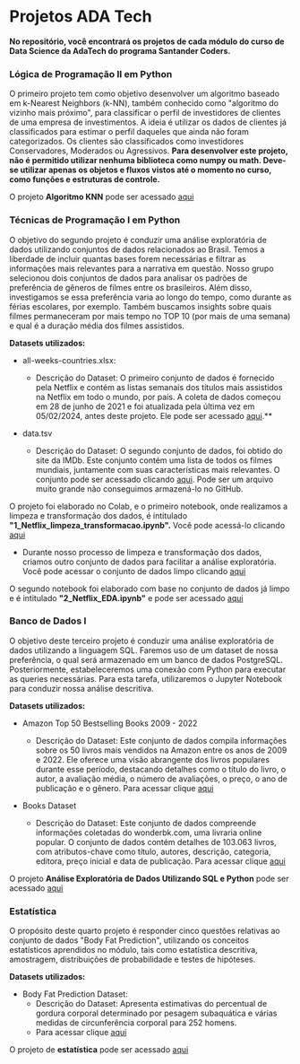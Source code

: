 # Projetos ADA Tech

**No repositório, você encontrará os projetos de cada módulo do curso de Data Science da AdaTech do programa Santander Coders.**

### Lógica de Programação II em Python
O primeiro projeto tem como objetivo desenvolver um algoritmo baseado em k-Nearest Neighbors (k-NN), 
também conhecido como "algoritmo do vizinho mais próximo", para classificar o perfil de investidores de clientes de uma empresa de investimentos. 
A ideia é utilizar os dados de clientes já classificados para estimar o perfil daqueles que ainda não foram categorizados. 
Os clientes são classificados como investidores Conservadores, Moderados ou Agressivos.
**Para desenvolver este projeto, não é permitido utilizar nenhuma biblioteca como numpy ou math. Deve-se utilizar apenas os objetos e 
fluxos vistos até o momento no curso, como funções e estruturas de controle.**

O projeto **Algoritmo  KNN** pode ser acessado [aqui](https://github.com/leticiadluz/projetos_ADA/blob/main/logica_programacao_II/KNN_projeto_carteira_investimentos.ipynb)

### Técnicas de Programação I em Python 

O objetivo do segundo projeto é conduzir uma análise exploratória de dados utilizando conjuntos de dados relacionados ao Brasil. Temos a liberdade de incluir quantas bases forem necessárias e filtrar as informações mais relevantes para a narrativa em questão. 
Nosso grupo selecionou dois conjuntos de dados para analisar os padrões de preferência de gêneros de filmes entre os brasileiros. Além disso, investigamos se essa preferência varia ao longo do tempo, como durante as férias escolares, por exemplo. Também buscamos insights sobre quais filmes permaneceram por mais tempo no TOP 10 (por mais de uma semana) e qual é a duração média dos filmes assistidos.

**Datasets utilizados:**
- all-weeks-countries.xlsx:
  - Descrição do Dataset: O primeiro conjunto de dados é fornecido pela Netflix e contém as listas semanais dos títulos mais assistidos na Netflix em todo o mundo, por país. A coleta de dados começou em 28 de junho de 2021 e foi atualizada pela última vez em 05/02/2024, antes deste projeto. Ele pode ser acessado [aqui](https://github.com/leticiadluz/projetos_ADA/blob/main/tecnicas_programacao/all-weeks-countries.xlsx).**

- data.tsv
  - Descrição do Dataset: O segundo conjunto de dados, foi obtido do site da IMDb. Este conjunto contém uma lista de todos os filmes mundiais, juntamente com suas características mais relevantes. O conjunto pode ser acessado clicando [aqui](https://datasets.imdbws.com/title.basics.tsv.gz). Pode ser um arquivo muito grande não conseguimos armazená-lo no GitHub.

O projeto foi elaborado no Colab, e o primeiro notebook, onde realizamos a limpeza e transformação dos dados, é intitulado **"1_Netflix_limpeza_transformacao.ipynb".** Você pode acessá-lo clicando [aqui](https://github.com/leticiadluz/projetos_ADA/blob/main/tecnicas_programacao/1_Netflix_limpeza_transformacao.ipynb)
- Durante nosso processo de limpeza e transformação dos dados, criamos outro conjunto de dados para facilitar a análise exploratória. Você pode acessar o conjunto de dados limpo clicando
[aqui](https://github.com/leticiadluz/projetos_ADA/blob/main/tecnicas_programacao/filmes_netflix_corrigido.csv)

O segundo notebook foi elaborado com base no conjunto de dados já limpo e é intitulado **"2_Netflix_EDA.ipynb"** e pode ser acessado [aqui](https://github.com/leticiadluz/projetos_ADA/blob/main/tecnicas_programacao/2_Netflix_EDA.ipynb)

### Banco de Dados I

O objetivo deste terceiro projeto é conduzir uma análise exploratória de dados utilizando a linguagem SQL. Faremos uso de um dataset de nossa preferência, o qual será 
armazenado em um banco de dados PostgreSQL. Posteriormente, estabeleceremos uma conexão com Python para executar as queries necessárias.
Para esta tarefa, utilizaremos o Jupyter Notebook para conduzir nossa análise descritiva.  

**Datasets utilizados:**
- Amazon Top 50 Bestselling Books 2009 - 2022
  - Descrição do Dataset: Este conjunto de dados compila informações sobre os 50 livros mais vendidos na Amazon entre os anos de 2009 e 2022.
    Ele oferece uma visão abrangente dos livros populares durante esse período, destacando detalhes como o título do livro, o autor, a avaliação média, o número de avaliações,
    o preço, o ano de publicação e o gênero. Para acessar clique [aqui](https://www.kaggle.com/datasets/chriskachmar/amazon-top-50-bestselling-books-2009-2022)

- Books Dataset
  - Descrição do Dataset: Este conjunto de dados compreende informações coletadas do wonderbk.com, uma livraria online popular.
    O conjunto de dados contém detalhes de 103.063 livros, com atributos-chave como título, autores, descrição, categoria, editora, preço inicial e data de publicação.
    Para acessar clique [aqui](https://www.kaggle.com/datasets/elvinrustam/books-dataset)  

O projeto **Análise Exploratória de Dados Utilizando SQL e Python** pode ser acessado [aqui](https://github.com/leticiadluz/projetos_ADA/blob/main/banco_dados/Projeto_banco_dados.ipynb)

### Estatística

O propósito deste quarto projeto é responder cinco questões relativas ao conjunto de dados "Body Fat Prediction", utilizando os conceitos estatísticos aprendidos no módulo, tais como estatística descritiva, amostragem, distribuições de probabilidade e testes de hipóteses.

**Datasets utilizados:**
- Body Fat Prediction Dataset:
  - Descrição do Dataset: Apresenta estimativas do percentual de gordura corporal determinado por pesagem subaquática e várias medidas de circunferência corporal para 252 homens.
  - Para acessar clique [aqui](https://www.kaggle.com/datasets/fedesoriano/body-fat-prediction-dataset)
 
O projeto de **estatística** pode ser acessado [aqui](https://github.com/leticiadluz/projetos_ADA/blob/main/estatistica/projeto_estatistica.ipynb)

